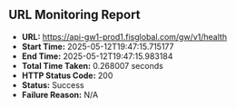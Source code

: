 ## URL Monitoring Report

- **URL:** https://api-gw1-prod1.fisglobal.com/gw/v1/health
- **Start Time:** 2025-05-12T19:47:15.715177
- **End Time:** 2025-05-12T19:47:15.983184
- **Total Time Taken:** 0.268007 seconds
- **HTTP Status Code:** 200
- **Status:** Success
- **Failure Reason:** N/A
